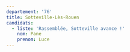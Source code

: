 ```yaml
---
departement: '76'
title: Sotteville-Lès-Rouen
candidats:
  - liste: 'Rassemblée, Sotteville avance !'
    nom: Pane
    prenom: Luce
---
```


